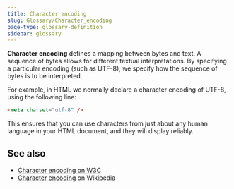 ```yaml
---
title: Character encoding
slug: Glossary/Character_encoding
page-type: glossary-definition
sidebar: glossary
---
```


**Character encoding** defines a mapping between bytes and text. A sequence of bytes allows for different textual interpretations. By specifying a particular encoding (such as UTF-8), we specify how the sequence of bytes is to be interpreted.

For example, in HTML we normally declare a character encoding of UTF-8, using the following line:

```html
<meta charset="utf-8" />
```

This ensures that you can use characters from just about any human language in your HTML document, and they will display reliably.

## See also

- [Character encoding on W3C](https://www.w3.org/International/articles/definitions-characters/)
- [Character encoding](https://en.wikipedia.org/wiki/Character_encoding) on Wikipedia
